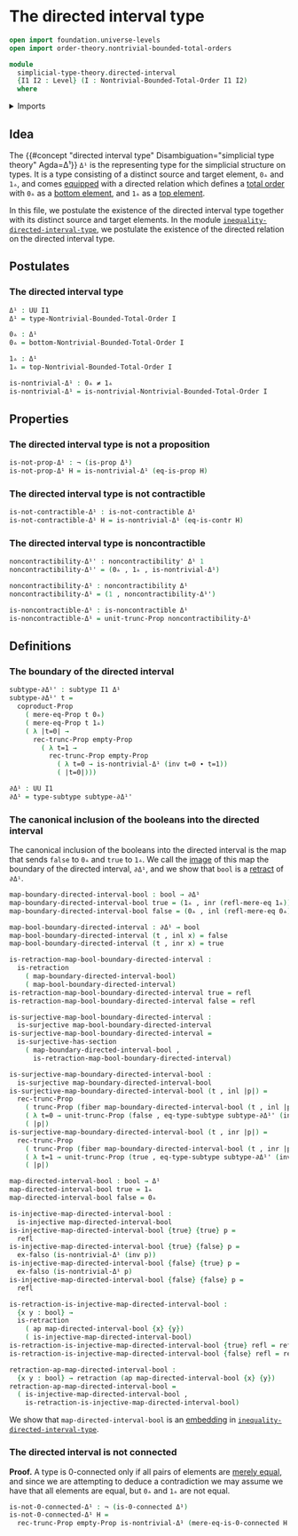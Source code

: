 # The directed interval type

```agda
open import foundation.universe-levels
open import order-theory.nontrivial-bounded-total-orders

module
  simplicial-type-theory.directed-interval
  {I1 I2 : Level} (I : Nontrivial-Bounded-Total-Order I1 I2)
  where
```

<details><summary>Imports</summary>

```agda
open import elementary-number-theory.natural-numbers

open import foundation.0-connected-types
open import foundation.action-on-identifications-functions
open import foundation.booleans
open import foundation.cartesian-product-types
open import foundation.contractible-types
open import foundation.coproduct-types
open import foundation.dependent-pair-types
open import foundation.disjunction
open import foundation.empty-types
open import foundation.fibers-of-maps
open import foundation.function-types
open import foundation.identity-types
open import foundation.injective-maps
open import foundation.mere-equality
open import foundation.negated-equality
open import foundation.negation
open import foundation.noncontractible-types
open import foundation.propositional-truncations
open import foundation.propositions
open import foundation.retractions
open import foundation.sections
open import foundation.sets
open import foundation.subtypes
open import foundation.surjective-maps
open import foundation.unit-type
open import foundation.universe-levels
```

</details>

## Idea

The
{{#concept "directed interval type" Disambiguation="simplicial type theory" Agda=Δ¹}}
`Δ¹` is the representing type for the simplicial structure on types. It is a
type consisting of a distinct source and target element, `0▵` and `1▵`, and
comes [equipped](foundation.structure.md) with a directed relation which defines
a [total order](order-theory.total-orders.md) with `0▵` as a
[bottom element](order-theory.bottom-elements-posets.md), and `1▵` as a
[top element](order-theory.top-elements-posets.md).

In this file, we postulate the existence of the directed interval type together
with its distinct source and target elements. In the module
[`inequality-directed-interval-type`](simplicial-type-theory.inequality-directed-interval-type.md),
we postulate the existence of the directed relation on the directed interval
type.

## Postulates

### The directed interval type

```agda
Δ¹ : UU I1
Δ¹ = type-Nontrivial-Bounded-Total-Order I

0▵ : Δ¹
0▵ = bottom-Nontrivial-Bounded-Total-Order I

1▵ : Δ¹
1▵ = top-Nontrivial-Bounded-Total-Order I

is-nontrivial-Δ¹ : 0▵ ≠ 1▵
is-nontrivial-Δ¹ = is-nontrivial-Nontrivial-Bounded-Total-Order I
```

## Properties

### The directed interval type is not a proposition

```agda
is-not-prop-Δ¹ : ¬ (is-prop Δ¹)
is-not-prop-Δ¹ H = is-nontrivial-Δ¹ (eq-is-prop H)
```

### The directed interval type is not contractible

```agda
is-not-contractible-Δ¹ : is-not-contractible Δ¹
is-not-contractible-Δ¹ H = is-nontrivial-Δ¹ (eq-is-contr H)
```

### The directed interval type is noncontractible

```agda
noncontractibility-Δ¹' : noncontractibility' Δ¹ 1
noncontractibility-Δ¹' = (0▵ , 1▵ , is-nontrivial-Δ¹)

noncontractibility-Δ¹ : noncontractibility Δ¹
noncontractibility-Δ¹ = (1 , noncontractibility-Δ¹')

is-noncontractible-Δ¹ : is-noncontractible Δ¹
is-noncontractible-Δ¹ = unit-trunc-Prop noncontractibility-Δ¹
```

## Definitions

### The boundary of the directed interval

```agda
subtype-∂Δ¹' : subtype I1 Δ¹
subtype-∂Δ¹' t =
  coproduct-Prop
    ( mere-eq-Prop t 0▵)
    ( mere-eq-Prop t 1▵)
    ( λ |t=0| →
      rec-trunc-Prop empty-Prop
        ( λ t=1 →
          rec-trunc-Prop empty-Prop
            ( λ t=0 → is-nontrivial-Δ¹ (inv t=0 ∙ t=1))
            ( |t=0|)))

∂Δ¹ : UU I1
∂Δ¹ = type-subtype subtype-∂Δ¹'
```

### The canonical inclusion of the booleans into the directed interval

The canonical inclusion of the booleans into the directed interval is the map
that sends `false` to `0▵` and `true` to `1▵`. We call the
[image](foundation.images.md) of this map the boundary of the directed interval,
`∂Δ¹`, and we show that `bool` is a [retract](foundation.retracts-of-types.md)
of `∂Δ¹`.

```agda
map-boundary-directed-interval-bool : bool → ∂Δ¹
map-boundary-directed-interval-bool true = (1▵ , inr (refl-mere-eq 1▵))
map-boundary-directed-interval-bool false = (0▵ , inl (refl-mere-eq 0▵))

map-bool-boundary-directed-interval : ∂Δ¹ → bool
map-bool-boundary-directed-interval (t , inl x) = false
map-bool-boundary-directed-interval (t , inr x) = true

is-retraction-map-bool-boundary-directed-interval :
  is-retraction
    ( map-boundary-directed-interval-bool)
    ( map-bool-boundary-directed-interval)
is-retraction-map-bool-boundary-directed-interval true = refl
is-retraction-map-bool-boundary-directed-interval false = refl

is-surjective-map-bool-boundary-directed-interval :
  is-surjective map-bool-boundary-directed-interval
is-surjective-map-bool-boundary-directed-interval =
  is-surjective-has-section
    ( map-boundary-directed-interval-bool ,
      is-retraction-map-bool-boundary-directed-interval)

is-surjective-map-boundary-directed-interval-bool :
  is-surjective map-boundary-directed-interval-bool
is-surjective-map-boundary-directed-interval-bool (t , inl |p|) =
  rec-trunc-Prop
    ( trunc-Prop (fiber map-boundary-directed-interval-bool (t , inl |p|)))
    ( λ t=0 → unit-trunc-Prop (false , eq-type-subtype subtype-∂Δ¹' (inv t=0)))
    ( |p|)
is-surjective-map-boundary-directed-interval-bool (t , inr |p|) =
  rec-trunc-Prop
    ( trunc-Prop (fiber map-boundary-directed-interval-bool (t , inr |p|)))
    ( λ t=1 → unit-trunc-Prop (true , eq-type-subtype subtype-∂Δ¹' (inv t=1)))
    ( |p|)

map-directed-interval-bool : bool → Δ¹
map-directed-interval-bool true = 1▵
map-directed-interval-bool false = 0▵

is-injective-map-directed-interval-bool :
  is-injective map-directed-interval-bool
is-injective-map-directed-interval-bool {true} {true} p =
  refl
is-injective-map-directed-interval-bool {true} {false} p =
  ex-falso (is-nontrivial-Δ¹ (inv p))
is-injective-map-directed-interval-bool {false} {true} p =
  ex-falso (is-nontrivial-Δ¹ p)
is-injective-map-directed-interval-bool {false} {false} p =
  refl

is-retraction-is-injective-map-directed-interval-bool :
  {x y : bool} →
  is-retraction
    ( ap map-directed-interval-bool {x} {y})
    ( is-injective-map-directed-interval-bool)
is-retraction-is-injective-map-directed-interval-bool {true} refl = refl
is-retraction-is-injective-map-directed-interval-bool {false} refl = refl

retraction-ap-map-directed-interval-bool :
  {x y : bool} → retraction (ap map-directed-interval-bool {x} {y})
retraction-ap-map-directed-interval-bool =
  ( is-injective-map-directed-interval-bool ,
    is-retraction-is-injective-map-directed-interval-bool)
```

We show that `map-directed-interval-bool` is an
[embedding](foundation-core.embeddings.md) in
[`inequality-directed-interval-type`](simplicial-type-theory.inequality-directed-interval-type.md).

### The directed interval is not connected

**Proof.** A type is 0-connected only if all pairs of elements are
[merely equal](foundation.mere-equality.md), and since we are attempting to
deduce a contradiction we may assume we have that all elements are equal, but
`0▵` and `1▵` are not equal.

```agda
is-not-0-connected-Δ¹ : ¬ (is-0-connected Δ¹)
is-not-0-connected-Δ¹ H =
  rec-trunc-Prop empty-Prop is-nontrivial-Δ¹ (mere-eq-is-0-connected H 0▵ 1▵)
```
